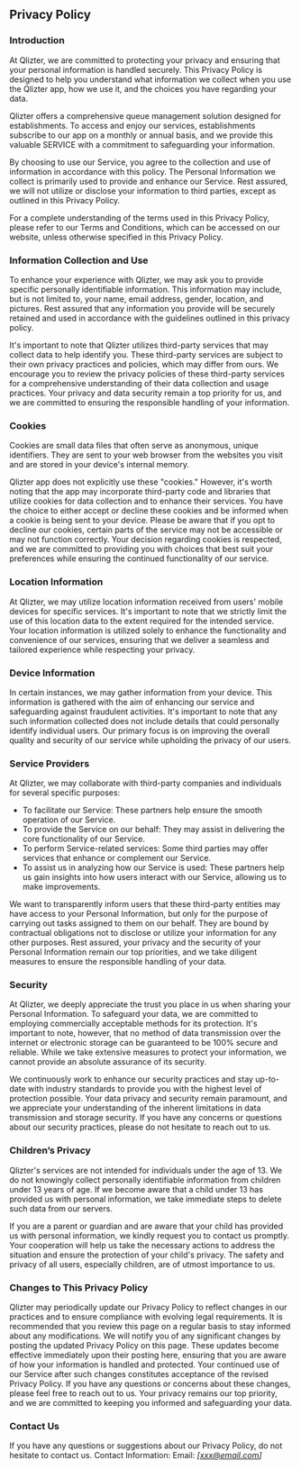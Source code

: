 Privacy Policy
----------------

### Introduction
At Qlizter, we are committed to protecting your privacy and ensuring that your personal information is handled securely. This Privacy Policy is designed to help you understand what information we collect when you use the Qlizter app, how we use it, and the choices you have regarding your data.

Qlizter offers a comprehensive queue management solution designed for establishments. To access and enjoy our services, establishments subscribe to our app on a monthly or annual basis, and we provide this valuable SERVICE with a commitment to safeguarding your information.

By choosing to use our Service, you agree to the collection and use of information in accordance with this policy. The Personal Information we collect is primarily used to provide and enhance our Service. Rest assured, we will not utilize or disclose your information to third parties, except as outlined in this Privacy Policy.

For a complete understanding of the terms used in this Privacy Policy, please refer to our Terms and Conditions, which can be accessed on our website, unless otherwise specified in this Privacy Policy.

### Information Collection and Use
To enhance your experience with Qlizter, we may ask you to provide specific personally identifiable information. This information may include, but is not limited to, your name, email address, gender, location, and pictures. Rest assured that any information you provide will be securely retained and used in accordance with the guidelines outlined in this privacy policy.

It's important to note that Qlizter utilizes third-party services that may collect data to help identify you. These third-party services are subject to their own privacy practices and policies, which may differ from ours. We encourage you to review the privacy policies of these third-party services for a comprehensive understanding of their data collection and usage practices. Your privacy and data security remain a top priority for us, and we are committed to ensuring the responsible handling of your information.

### Cookies
Cookies are small data files that often serve as anonymous, unique identifiers. They are sent to your web browser from the websites you visit and are stored in your device's internal memory.

Qlizter app does not explicitly use these "cookies." However, it's worth noting that the app may incorporate third-party code and libraries that utilize cookies for data collection and to enhance their services. You have the choice to either accept or decline these cookies and be informed when a cookie is being sent to your device. Please be aware that if you opt to decline our cookies, certain parts of the service may not be accessible or may not function correctly. Your decision regarding cookies is respected, and we are committed to providing you with choices that best suit your preferences while ensuring the continued functionality of our service.

### Location Information
At Qlizter, we may utilize location information received from users' mobile devices for specific services. It's important to note that we strictly limit the use of this location data to the extent required for the intended service. Your location information is utilized solely to enhance the functionality and convenience of our services, ensuring that we deliver a seamless and tailored experience while respecting your privacy.

### Device Information
In certain instances, we may gather information from your device. This information is gathered with the aim of enhancing our service and safeguarding against fraudulent activities. It's important to note that any such information collected does not include details that could personally identify individual users. Our primary focus is on improving the overall quality and security of our service while upholding the privacy of our users.

### Service Providers
At Qlizter, we may collaborate with third-party companies and individuals for several specific purposes:

* To facilitate our Service: These partners help ensure the smooth operation of our Service.
* To provide the Service on our behalf: They may assist in delivering the core functionality of our Service.
* To perform Service-related services: Some third parties may offer services that enhance or complement our Service.
* To assist us in analyzing how our Service is used: These partners help us gain insights into how users interact with our Service, allowing us to make improvements.

We want to transparently inform users that these third-party entities may have access to your Personal Information, but only for the purpose of carrying out tasks assigned to them on our behalf. They are bound by contractual obligations not to disclose or utilize your information for any other purposes. Rest assured, your privacy and the security of your Personal Information remain our top priorities, and we take diligent measures to ensure the responsible handling of your data.

### Security
At Qlizter, we deeply appreciate the trust you place in us when sharing your Personal Information. To safeguard your data, we are committed to employing commercially acceptable methods for its protection. It's important to note, however, that no method of data transmission over the internet or electronic storage can be guaranteed to be 100% secure and reliable. While we take extensive measures to protect your information, we cannot provide an absolute assurance of its security.

We continuously work to enhance our security practices and stay up-to-date with industry standards to provide you with the highest level of protection possible. Your data privacy and security remain paramount, and we appreciate your understanding of the inherent limitations in data transmission and storage security. If you have any concerns or questions about our security practices, please do not hesitate to reach out to us.

### Children’s Privacy
Qlizter's services are not intended for individuals under the age of 13. We do not knowingly collect personally identifiable information from children under 13 years of age. If we become aware that a child under 13 has provided us with personal information, we take immediate steps to delete such data from our servers.

If you are a parent or guardian and are aware that your child has provided us with personal information, we kindly request you to contact us promptly. Your cooperation will help us take the necessary actions to address the situation and ensure the protection of your child's privacy. The safety and privacy of all users, especially children, are of utmost importance to us.

### Changes to This Privacy Policy
Qlizter may periodically update our Privacy Policy to reflect changes in our practices and to ensure compliance with evolving legal requirements. It is recommended that you review this page on a regular basis to stay informed about any modifications. We will notify you of any significant changes by posting the updated Privacy Policy on this page. These updates become effective immediately upon their posting here, ensuring that you are aware of how your information is handled and protected. Your continued use of our Service after such changes constitutes acceptance of the revised Privacy Policy. If you have any questions or concerns about these changes, please feel free to reach out to us. Your privacy remains our top priority, and we are committed to keeping you informed and safeguarding your data.

### Contact Us
If you have any questions or suggestions about our Privacy Policy, do not hesitate to contact us.
Contact Information:
Email: *[xxx@email.com]*
